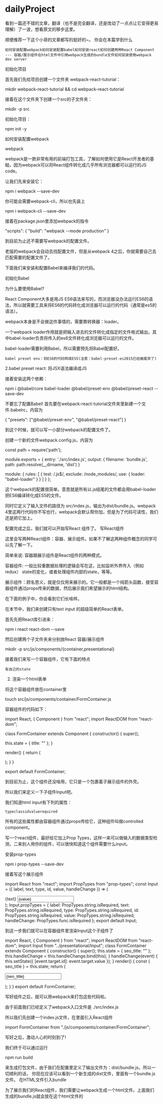 # dailyProject

看到一篇还不错的文章，翻译（也不是完全翻译，还是改动了一点点让它变得更易理解）了一波，想看原文的移步这里。

顺便推荐一下这个小哥的文章都写的挺好的~。
你会在本篇学到什么

    如何安装配置webpack如何安装配置babel如何安装react如何创建两种React Component --- 容器/展示组件在html文件中引用webpack生成的bundle文件如何安装使用webpack dev server

初始化项目

首先我们先给项目创建一个文件夹 webpack-react-tutorial：

mkdir webpack-react-tutorial && cd webpack-react-tutorial

接着在这个文件夹下创建一个src的子文件夹：

mkdir -p src

初始化项目：

npm init -y 

如何安装配置webpack

webpack

webpack是一款非常有用的前端打包工具，了解如何使用它是React开发者的基础，因为webpack可以将React组件转化成几乎所有浏览器都可以运行的JS code。

让我们先来安装它：

npm i webpack --save-dev

你可能会需要webpack-cli，所以也先装上

npm i webpack-cli --save-dev

接着在package.json里添加webpack的指令

"scripts": {
  "build": "webpack --mode production"
}

到目前为止还不需要写webpack的配置文件。

老版的webpack会自动去找配置文件，但是从webpack 4之后，你就需要自己去匹配需要的配置文件了。

下面我们来安装和配置Babel来编译我们的代码。

初始化Babel

为什么要使用Babel?

React Component大多是用JS ES6语法来写的，而浏览器没办法运行ES6的语法，所以就需要工具来将ES6的代码转化成浏览器可以运行的代码（通常是es5的语法）。

webpack本身是不会做这件事情的，需要靠转换器：loader。

一个webpack loader作用就是把输入进去的文件转化成指定的文件格式输出。其中babel-loader负责将传入的es6文件转化成浏览器可以运行的文件。

babel-loader需要利用Babel，所以需要预先将Babel配置好。

    babel preset env：将ES6的代码转成ES5(注意：babel-preset-es2015已经被废弃了)

2.babel preset react: 将JSX语法编译成JS

接着安装这两个依赖：

npm i @babel/core babel-loader @babel/preset-env @babel/preset-react --save-dev

不要忘了配置Babel! 首先要在webpack-react-tutorial文件夹里新建一个文件.babelrc，内容为

{
  "presets": ["@babel/preset-env", "@babel/preset-react"]
}

到这个时候，就可以写一小部分webpack的配置文件了。

创建一个新的文件webpack.config.js，内容为

const path = require('path');

module.exports = {
  entry: './src/index.js',
  output: {
    filename: 'bundle.js',
    path: path.resolve(__dirname, 'dist')
  }
 
  module: {
    rules: [
      {
        test: /\.js$/,
        exclude: /node_modules/,
        use: {
          loader: "babel-loader"
        }
      }
    ]
  }
};

这个webpack的配置很简单。意思就是所有以.js结尾的文件都会用babel-loader把ES6编译转化成ES5的文件。

同时它定义了输入文件的路径为 src/index.js，输出为dist/bundle.js。webpack 4里这两行代码你不写也行，webpack会默认帮你加，但是为了代码可读性，我们还是把它加上。

配置完成之后，我们就可以开始写React 组件了。
写React组件

这里会写两种React组件：容器、展示组件。如果不了解这两种组件概念的同学可以先了解一下。

简单来说: 容器跟展示组件是React组件的两种模式。

容器组件: 一般比较重数据处理的逻辑会写在这，比如监听外界传入（例如redux） state的变化，或者处理组件内部的state，等等。

展示组件：顾名思义，就是仅仅用来展示的。它一般都是一个纯箭头函数，接受容器组件通过props传来的数据，然后展示我们希望展示的html结构。

在下面的例子中，你会看到它们长啥样。

在本节中，我们来创建只有text input 的超级简单的React表单。

首先先把React库引进来：

npm i react react-dom --save

然后创建两个子文件夹来分别放React 容器/展示组件

mkdir -p src/js/components/{container,presentational}

接着我们来写一个容器组件，它有下面的特点

    有自己的state

2. 渲染一个html表单

将这个容器组件放在container里

touch src/js/components/container/FormContainer.js

容器组件的代码如下：

import React, { Component } from "react";
import ReactDOM from "react-dom";

class FormContainer extends Component {
  constructor() {
 super();

 this.state = {
      title: ""
 };
 }

  render() {
 return (
 <form id="article-form">
 </form>
 );
 }
}

export default FormContainer;

到目前为止，这个组件还没啥用，它只是一个包裹着子展示组件的外壳。

所以我们来定义一下子组件Input吧。

我们知道html input有下列的属性：

    typeclassidvaluerequired

所有的这些属性都由容器组件通过props传给它，这种组件叫做controlled component。

写一个react组件，最好给它加上Prop Types，这样一来可以做输入的数据类型检测，二来别人用你的组件，可以很快知道这个组件需要什么input。

安装prop-types

npm i prop-types --save-dev

接着写这个展示组件

import React from "react";
import PropTypes from "prop-types";
const Input = ({ label, text, type, id, value, handleChange }) => (
  <div className="form-group">
    <label htmlFor={label}>{text}</label>
    <input
      type={type}
      className="form-control"
      id={id}
      value={value}
      onChange={handleChange}
      required
    />
  </div>
);
Input.propTypes = {
  label: PropTypes.string.isRequired,
  text: PropTypes.string.isRequired,
  type: PropTypes.string.isRequired,
  id: PropTypes.string.isRequired,
  value: PropTypes.string.isRequired,
  handleChange: PropTypes.func.isRequired
};
export default Input;

到这一步我们就可以在容器组件里渲染Input这个子组件了

import React, { Component } from "react";
import ReactDOM from "react-dom";
import Input from "../presentational/Input";
class FormContainer extends Component {
  constructor() {
    super();
    this.state = {
      seo_title: ""
    };
    this.handleChange = this.handleChange.bind(this);
  }
  handleChange(event) {
    this.setState({ [event.target.id]: event.target.value });
  }
  render() {
    const { seo_title } = this.state;
    return (
      <form id="article-form">
        <Input
          text="SEO title"
          label="seo_title"
          type="text"
          id="seo_title"
          value={seo_title}
          handleChange={this.handleChange}
        />
      </form>
    );
  }
}
export default FormContainer;

写好组件之后，就可以用webpack来打包这些代码啦。

由于前面我们已经定义了webpack入口文件是 ./src/index.js

所以我们先创建一个index.js文件，在里面引入React组件

import FormContainer from "./js/components/container/FormContainer";

写好之后，激动人心的时刻到了!

我们终于可以通过运行

npm run build

来生成打包文件，由于我们在配置里定义了输出文件为：dist/bundle.js，所以一切顺利的话， 你现在应该可以看到一个新生成的dist文件，里面有一个bundle.js文件。
在HTML文件引入bundle

为了展示我们的React组件，我们需要让webpack生成一个html文件。上面我们生成的bundle.js就会放在这个html文件的<script>标签里。

webpack需要两个工具来生成这个html文件：html-webpack-plugin跟html-loader

首先添加这两个依赖：

npm i html-webpack-plugin html-loader --save-dev

然后更新webpack的配置文件

const HtmlWebPackPlugin = require("html-webpack-plugin");
module.exports = {
  module: {
    rules: [
      {
        test: /\.js$/,
        exclude: /node_modules/,
        use: {
          loader: "babel-loader"
        }
      },
      {
        test: /\.html$/,
        use: [
          {
            loader: "html-loader"
          }
        ]
      }
    ]
  },
  plugins: [
    new HtmlWebPackPlugin({
      title: 'Set Up Project',
      filename: "./index.html"
    })
  ]
};

index.html是我们的模板文件，里面定义了React Component需要插入进入的容器<div>create-article-form</div>，不要忘了在FormContainer里用React.render绑定这个。

<!doctype html>
<html>
  <head>
    <title>Getting Started</title>
  </head>
  <body>
    <div id='create-article-form'>

    </div>
  </body>
</html>

在./src/js/components/container/FormContainer.js 加上下面的代码：

const wrapper = document.getElementById("create-article-form");
wrapper ? ReactDOM.render(<FormContainer />, wrapper) : false;

最后，在跑一次构建：

npm run build

这时候在dist文件夹里就会看到生成的html文件，由于html-webpack-plugin，bundle文件会被自动注入html里。

在浏览器里打开./dist/index.html，你会看到这个React表单。
webpack dev Server

目前为止，我们来遗留一个问题：每次修改文件的时候，都需要重新跑一次编译

npm run build

这样是很麻烦的，我们想达到的效果是自动重新编译。

达到这个目标很简单，只需要3行配置就可以启动运行一个开发服务器。

启动服务器之后webpack就会在浏览器里启动你的应用，而且当你修改保存代码之后，webpack dev server还会自动刷新浏览器的窗口。

在启动webpack dev server前，需要先安装

npm i webpack-dev-server --save-dev

打开package.json 加入start script

"scripts": {
  "start": "webpack-dev-server --open --mode development",
  "build": "webpack"
}

保存这个文件，最后在跑这个命令

npm start

你会在你的浏览器里看到你的应用。


接下来你可以随意修改一下文件内容，会看到webpack dev server会自动刷新浏览器窗口。
总结

通过上面的学习，我们已经看到如何从零用webpack 与Babel搭建一个React项目，包括

    如何安装配置webpack如何安装配置Babel如何安装React如何创建React容器/展示组件如何在html里插入bundle文件如何安装和配置webpack dev server

如果你想了解更多webpack 4的知识，可以移步这篇文章。

Webpack 4 Tutorial: from 0 Conf to Production Mode (Updated)

